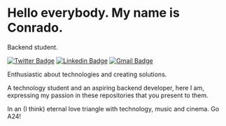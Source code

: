 # Hello everybody. My name is Conrado.

Backend student.

[![Twitter Badge](https://img.shields.io/badge/-@coonradopereira-00875f?style=flat-square&labelColor=00875f&logo=twitter&logoColor=white&link=https://twitter.com/coonradopereira)](https://twitter.com/coonradopereira) 
[![Linkedin Badge](https://img.shields.io/badge/-Conrado%20Pereira-00875f?style=flat-square&logo=Linkedin&logoColor=white&link=https://www.linkedin.com/in/conrado-spereira/)](https://www.linkedin.com/in/conrado-spereira/) 
[![Gmail Badge](https://img.shields.io/badge/-conrado.spereira@gmail.com-00875f?style=flat-square&logo=Gmail&logoColor=white&link=mailto:conrado.spereira@gmail.com)](mailto:conrado.spereira@gmail.com)

Enthusiastic about technologies and creating solutions.

A technology student and an aspiring backend developer, here I am, expressing my passion in these repositories that you present to them.

In an (I think) eternal love triangle with technology, music and cinema. Go A24!

<!--
**conradospereira/conradospereira** is a ✨ _special_ ✨ repository because its `README.md` (this file) appears on your GitHub profile.

Here are some ideas to get you started:

- 🔭 I’m currently working on ...
- 🌱 I’m currently learning ...
- 👯 I’m looking to collaborate on ...
- 🤔 I’m looking for help with ...
- 💬 Ask me about ...
- 📫 How to reach me: ...
- 😄 Pronouns: ...
- ⚡ Fun fact: ...
-->
